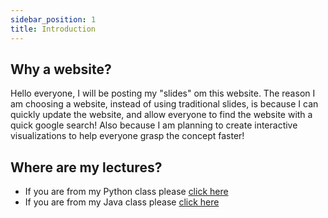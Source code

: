 ```yaml
---
sidebar_position: 1
title: Introduction
---
```


## Why a website?

Hello everyone, I will be posting my "slides" om this website. The reason I am
choosing a website, instead of using traditional slides, is because I can
quickly update the website, and allow everyone to find the website with a quick
google search! Also because I am planning to create interactive visualizations
to help everyone grasp the concept faster!


## Where are my lectures?
- If you are from my Python class please [click here](/python/intro)
- If you are from my Java class please [click here](/java/intro)
